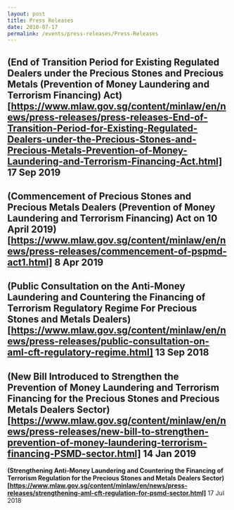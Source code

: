```yaml
---
layout: post
title: Press Releases
date: 2018-07-17
permalink: /events/press-releases/Press-Releases
---
```


**(End of Transition Period for Existing Regulated Dealers under the Precious Stones and Precious Metals (Prevention of Money Laundering and Terrorism Financing) Act)[https://www.mlaw.gov.sg/content/minlaw/en/news/press-releases/press-releases-End-of-Transition-Period-for-Existing-Regulated-Dealers-under-the-Precious-Stones-and-Precious-Metals-Prevention-of-Money-Laundering-and-Terrorism-Financing-Act.html]**
17 Sep 2019
--
**(Commencement of Precious Stones and Precious Metals Dealers (Prevention of Money Laundering and Terrorism Financing) Act on 10 April 2019)[https://www.mlaw.gov.sg/content/minlaw/en/news/press-releases/commencement-of-pspmd-act1.html]**
8 Apr 2019
---
**(Public Consultation on the Anti-Money Laundering and Countering the Financing of Terrorism Regulatory Regime For Precious Stones and Metals Dealers)[https://www.mlaw.gov.sg/content/minlaw/en/news/press-releases/public-consultation-on-aml-cft-regulatory-regime.html]**
13 Sep 2018
---
**(New Bill Introduced to Strengthen the Prevention of Money Laundering and Terrorism Financing for the Precious Stones and Precious Metals Dealers Sector)[https://www.mlaw.gov.sg/content/minlaw/en/news/press-releases/new-bill-to-strengthen-prevention-of-money-laundering-terrorism-financing-PSMD-sector.html]**
14 Jan 2019
---
**(Strengthening Anti-Money Laundering and Countering the Financing of Terrorism Regulation for the Precious Stones and Metals Dealers Sector)[https://www.mlaw.gov.sg/content/minlaw/en/news/press-releases/strengthening-aml-cft-regulation-for-psmd-sector.html]**
17 Jul 2018

